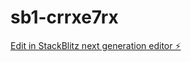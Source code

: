 # sb1-crrxe7rx

[Edit in StackBlitz next generation editor ⚡️](https://stackblitz.com/~/github.com/ravindrakute1/sb1-crrxe7rx)